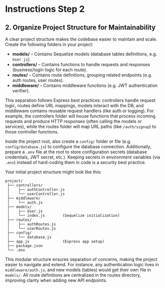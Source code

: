 # Instructions Step 2

## 2. Organize Project Structure for Maintainability

A clear project structure makes the codebase easier to maintain and scale. Create the following folders in your project:

- **models/** – Contains Sequelize models (database tables definitions, e.g. `User.js`).
- **controllers/** – Contains functions to handle requests and responses (business/login logic for each route).
- **routes/** – Contains route definitions, grouping related endpoints (e.g. auth routes, user routes).
- **middleware/** – Contains middleware functions (e.g. JWT authentication verifier).

This separation follows Express best practices: controllers handle request logic, routes define URL mappings, models interact with the DB, and middleware contains reusable request handlers (like auth or logging). For example, the controllers folder will house functions that process incoming requests and produce HTTP responses (often calling the models or services), while the routes folder will map URL paths (like `/auth/signup`) to those controller functions.

Inside the project root, also create a `config/` folder or file (e.g. `config/database.js`) to configure the database connection. Additionally, prepare a `.env` file at the root to store configuration secrets (database credentials, JWT secret, etc.). Keeping secrets in environment variables (via `.env`) instead of hard-coding them in code is a security best practice.

Your initial project structure might look like this:

```
project/
 ├── controllers/
 │    ├── authController.js
 │    └── userController.js
 ├── middleware/
 │    └── auth.js
 ├── models/
 │    ├── User.js
 │    └── index.js        (Sequelize initialization)
 ├── routes/
 │    ├── authRoutes.js
 │    └── userRoutes.js
 ├── config/
 │    └── database.js
 ├── app.js               (Express app setup)
 ├── package.json
 └── .env
```

This modular structure ensures separation of concerns, making the project easier to navigate and extend. For instance, any authentication logic lives in `middleware/auth.js`, and new models (tables) would get their own file in `models/`. All route definitions are centralized in the routes directory, improving clarity when adding new API endpoints.

